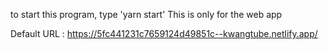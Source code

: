 to start this program, type 'yarn start'
This is only for the web app

Default URL : https://5fc441231c7659124d49851c--kwangtube.netlify.app/

